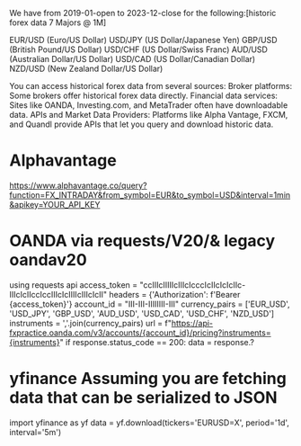 We have from 2019-01-open to 2023-12-close for the following:[historic forex data 7 Majors @ 1M]

EUR/USD (Euro/US Dollar)
USD/JPY (US Dollar/Japanese Yen)
GBP/USD (British Pound/US Dollar)
USD/CHF (US Dollar/Swiss Franc)
AUD/USD (Australian Dollar/US Dollar)
USD/CAD (US Dollar/Canadian Dollar)
NZD/USD (New Zealand Dollar/US Dollar)

You can access historical forex data from several sources:
Broker platforms: Some brokers offer historical forex data directly.
Financial data services: Sites like OANDA, Investing.com, and MetaTrader often have downloadable data.
APIs and Market Data Providers: Platforms like Alpha Vantage, FXCM, and Quandl provide APIs that let you query and download historic data.

# Alphavantage
https://www.alphavantage.co/query?function=FX_INTRADAY&from_symbol=EUR&to_symbol=USD&interval=1min&apikey=YOUR_API_KEY

# OANDA via requests/V20/& legacy oandav20
using requests api
access_token = "ccIIIcIIIIIcIIIcIcccIcIIcIcIcIIc-IIIcIcIIccIccIIIcIcIIIIcIIIcIcII"
    headers = {'Authorization': f'Bearer {access_token}'}
    account_id = "III-III-IIIIIIII-III"
    currency_pairs = ['EUR_USD', 'USD_JPY', 'GBP_USD', 'AUD_USD', 'USD_CAD', 'USD_CHF', 'NZD_USD']
    instruments = ','.join(currency_pairs)
    url = f"https://api-fxpractice.oanda.com/v3/accounts/{account_id}/pricing?instruments={instruments}"
    if response.status_code == 200:
                data = response.?

# yfinance Assuming you are fetching data that can be serialized to JSON
import yfinance as yf
data = yf.download(tickers='EURUSD=X', period='1d', interval='5m')
